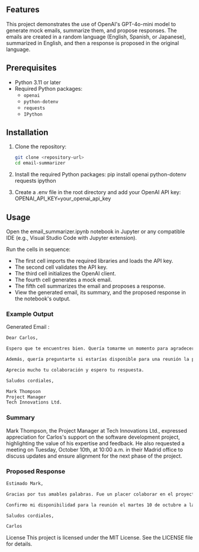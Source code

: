 ## Features

This project demonstrates the use of OpenAI's GPT-4o-mini model to generate mock emails, summarize them, and propose responses. The emails are created in a random language (English, Spanish, or Japanese), summarized in English, and then a response is proposed in the original language.

## Prerequisites

- Python 3.11 or later
- Required Python packages:
  - `openai`
  - `python-dotenv`
  - `requests`
  - `IPython`

## Installation

1. Clone the repository:
   ```bash
   git clone <repository-url>
   cd email-summarizer

2. Install the required Python packages:
pip install openai python-dotenv requests ipython


 3. Create a .env file in the root directory and add your OpenAI API key:
 OPENAI_API_KEY=your_openai_api_key

## Usage
Open the email_summarizer.ipynb notebook in Jupyter or any compatible IDE (e.g., Visual Studio Code with Jupyter extension).

Run the cells in sequence:

- The first cell imports the required libraries and loads the API key.
- The second cell validates the API key.
- The third cell initializes the OpenAI client.
- The fourth cell generates a mock email.
- The fifth cell summarizes the email and proposes a response.
- View the generated email, its summary, and the proposed response in the notebook's output.


### Example Output

Generated Email : 

``` bash
Dear Carlos,

Espero que te encuentres bien. Quería tomarme un momento para agradecerte por tu apoyo en el proyecto de desarrollo de software que hemos estado ejecutando. Tu experiencia fue invaluable y los comentarios que proporcionaste al equipo realmente marcaron la diferencia.

Además, quería preguntarte si estarías disponible para una reunión la próxima semana, el martes 10 de octubre, a las 10:00 a.m. en nuestra oficina de Madrid. Me gustaría discutir algunas actualizaciones y asegurarme de que todos estemos alineados antes de la próxima fase del proyecto.

Aprecio mucho tu colaboración y espero tu respuesta.

Saludos cordiales,

Mark Thompson  
Project Manager  
Tech Innovations Ltd.
```

### Summary
Mark Thompson, the Project Manager at Tech Innovations Ltd., expressed appreciation for Carlos's support on the software development project, highlighting the value of his expertise and feedback. He also requested a meeting on Tuesday, October 10th, at 10:00 a.m. in their Madrid office to discuss updates and ensure alignment for the next phase of the project.


### Proposed Response

``` bash
Estimado Mark,

Gracias por tus amables palabras. Fue un placer colaborar en el proyecto. 

Confirmo mi disponibilidad para la reunión el martes 10 de octubre a las 10:00 a.m. en la oficina de Madrid. Espero con interés discutir las actualizaciones contigo.

Saludos cordiales,

Carlos
```

License
This project is licensed under the MIT License. See the LICENSE file for details. 